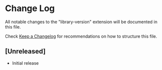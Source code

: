 # Change Log
All notable changes to the "library-version" extension will be documented in this file.

Check [Keep a Changelog](http://keepachangelog.com/) for recommendations on how to structure this file.

## [Unreleased]
- Initial release